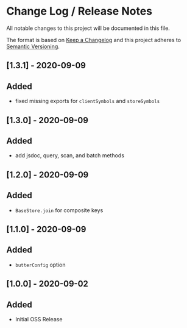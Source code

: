 # Change Log /  Release Notes
All notable changes to this project will be documented in this file.

The format is based on [Keep a Changelog](http://keepachangelog.com/)
and this project adheres to [Semantic Versioning](http://semver.org/).

## [1.3.1] - 2020-09-09
## Added
- fixed missing exports for `clientSymbols` and `storeSymbols`

## [1.3.0] - 2020-09-09
## Added
- add jsdoc, query, scan, and batch methods

## [1.2.0] - 2020-09-09
## Added
- `BaseStore.join` for composite keys

## [1.1.0] - 2020-09-09
## Added
- `butterConfig` option

## [1.0.0] - 2020-09-02
## Added
- Initial OSS Release

